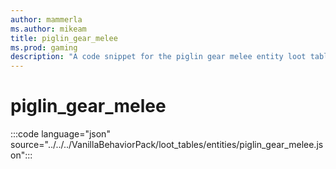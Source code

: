 ```yaml
---
author: mammerla
ms.author: mikeam
title: piglin_gear_melee
ms.prod: gaming
description: "A code snippet for the piglin gear melee entity loot table"
---
```


# piglin_gear_melee

:::code language="json" source="../../../VanillaBehaviorPack/loot_tables/entities/piglin_gear_melee.json":::
